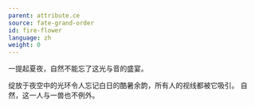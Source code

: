 ```yaml
---
parent: attribute.ce
source: fate-grand-order
id: fire-flower
language: zh
weight: 0
---
```


一提起夏夜，自然不能忘了这光与音的盛宴。

绽放于夜空中的光环令人忘记白日的酷暑余韵，所有人的视线都被它吸引。
自然，这一人与一兽也不例外。
